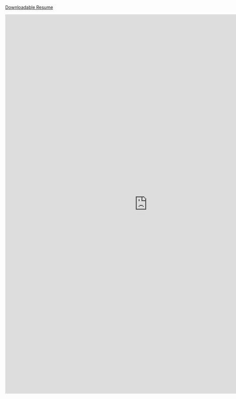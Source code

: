 

<a href="http://res.cloudinary.com/ericwindmill/image/upload/v1497816237/eric_windmill_resume_zdyhli.pdf">Downloadable Resume</a>


<embed src="http://res.cloudinary.com/ericwindmill/image/upload/v1497816237/eric_windmill_resume_zdyhli.pdf" width="900" height="1200" type='application/pdf'>
